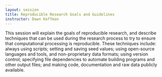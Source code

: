 ```yaml
---
layout: session
title: Reproducible Research Goals and Guidelines
instructor: Dawn Koffman
---
```




This session will explain the goals of reproducible research, and describe techniques that can be used during the research process to try to ensure that computational processing is reproducible. These techniques include: always using scripts; setting and saving seed values; using open-source languages and tools, and non-proprietary data formats; using version control; specifying file dependencies to automate building programs and other output files; and making code, documentation and raw data publicly available.
